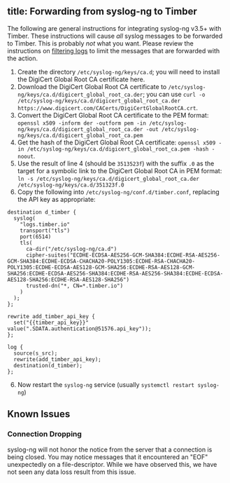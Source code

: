 title: Forwarding from syslog-ng to Timber
---
The following are general instructions for integrating syslog-ng v3.5+ with
Timber. These instructions will cause _all_ syslog messages to be forwarded to
Timber. This is probably _not_ what you want. Please review the instructions on
[filtering
logs](https://syslog-ng.com/documents/html/syslog-ng-ose-latest-guides/en/syslog-ng-ose-guide-admin/html/reference-filters.html)
to limit the messages that are forwarded with the action.

1. Create the directory `/etc/syslog-ng/keys/ca.d`; you will need to install the
   DigiCert Global Root CA certificate here.
2. Download the DigiCert Global Root CA certificate to
   `/etc/syslog-ng/keys/ca.d/digicert_global_root_ca.der`; you can use `curl -o
   /etc/syslog-ng/keys/ca.d/digicert_global_root_ca.der
   https://www.digicert.com/CACerts/DigiCertGlobalRootCA.crt`.
3. Convert the DigiCert Global Root CA certificate to the PEM format: `openssl
x509 -inform der -outform pem -in
/etc/syslog-ng/keys/ca.d/digicert_global_root_ca.der -out
/etc/syslog-ng/keys/ca.d/digicert_global_root_ca.pem`
4. Get the hash of the DigiCert Global Root CA certificate: `openssl x509 -in
   /etc/syslog-ng/keys/ca.d/digicert_global_root_ca.pem -hash -noout`.
5. Use the result of line 4 (should be `3513523f`) with the suffix `.0` as the
   target for a symbolic link to the DigiCert Global Root CA in PEM format: `ln
   -s /etc/syslog-ng/keys/ca.d/digicert_global_root_ca.der
   /etc/syslog-ng/keys/ca.d/351323f.0`
6. Copy the following into `/etc/syslog-ng/conf.d/timber.conf`, replacing the API key as appropriate:

```
destination d_timber {
  syslog(
    "logs.timber.io"
    transport("tls")
    port(6514)
    tls(
      ca-dir("/etc/syslog-ng/ca.d")
      cipher-suites("ECDHE-ECDSA-AES256-GCM-SHA384:ECDHE-RSA-AES256-GCM-SHA384:ECDHE-ECDSA-CHACHA20-POLY1305:ECDHE-RSA-CHACHA20-POLY1305:ECDHE-ECDSA-AES128-GCM-SHA256:ECDHE-RSA-AES128-GCM-SHA256:ECDHE-ECDSA-AES256-SHA384:ECDHE-RSA-AES256-SHA384:ECDHE-ECDSA-AES128-SHA256:ECDHE-RSA-AES128-SHA256")
      trusted-dn("*, CN=*.timber.io")
    )
  );
};

rewrite add_timber_api_key {
  set("{{timber_api_key}}" value(".SDATA.authentication@51576.api_key"));
};

log {
  source(s_src);
  rewrite(add_timber_api_key);
  destination(d_timber);
};
```

6. Now restart the `syslog-ng` service (usually `systemctl restart syslog-ng`)

## Known Issues

### Connection Dropping

syslog-ng will not honor the notice from the server that a connection is being
closed. You may notice messages that it encountered an "EOF" unexpectedly on a
file-descriptor. While we have observed this, we have not seen any data loss
result from this issue.
